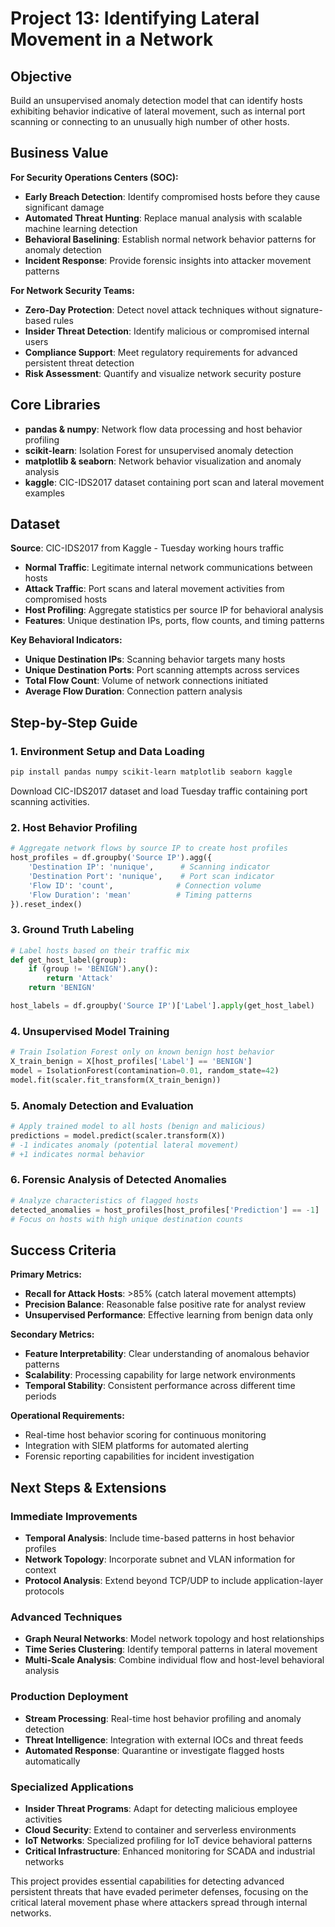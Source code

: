 # Project 13: Identifying Lateral Movement in a Network

## Objective

Build an unsupervised anomaly detection model that can identify hosts exhibiting behavior indicative of lateral movement, such as internal port scanning or connecting to an unusually high number of other hosts.

## Business Value

**For Security Operations Centers (SOC):**
- **Early Breach Detection**: Identify compromised hosts before they cause significant damage
- **Automated Threat Hunting**: Replace manual analysis with scalable machine learning detection
- **Behavioral Baselining**: Establish normal network behavior patterns for anomaly detection
- **Incident Response**: Provide forensic insights into attacker movement patterns

**For Network Security Teams:**
- **Zero-Day Protection**: Detect novel attack techniques without signature-based rules
- **Insider Threat Detection**: Identify malicious or compromised internal users
- **Compliance Support**: Meet regulatory requirements for advanced persistent threat detection
- **Risk Assessment**: Quantify and visualize network security posture

## Core Libraries

- **pandas & numpy**: Network flow data processing and host behavior profiling
- **scikit-learn**: Isolation Forest for unsupervised anomaly detection
- **matplotlib & seaborn**: Network behavior visualization and anomaly analysis
- **kaggle**: CIC-IDS2017 dataset containing port scan and lateral movement examples

## Dataset

**Source**: CIC-IDS2017 from Kaggle - Tuesday working hours traffic
- **Normal Traffic**: Legitimate internal network communications between hosts
- **Attack Traffic**: Port scans and lateral movement activities from compromised hosts
- **Host Profiling**: Aggregate statistics per source IP for behavioral analysis
- **Features**: Unique destination IPs, ports, flow counts, and timing patterns

**Key Behavioral Indicators:**
- **Unique Destination IPs**: Scanning behavior targets many hosts
- **Unique Destination Ports**: Port scanning attempts across services
- **Total Flow Count**: Volume of network connections initiated
- **Average Flow Duration**: Connection pattern analysis

## Step-by-Step Guide

### 1. Environment Setup and Data Loading
```bash
pip install pandas numpy scikit-learn matplotlib seaborn kaggle
```

Download CIC-IDS2017 dataset and load Tuesday traffic containing port scanning activities.

### 2. Host Behavior Profiling
```python
# Aggregate network flows by source IP to create host profiles
host_profiles = df.groupby('Source IP').agg({
    'Destination IP': 'nunique',      # Scanning indicator
    'Destination Port': 'nunique',    # Port scan indicator  
    'Flow ID': 'count',              # Connection volume
    'Flow Duration': 'mean'          # Timing patterns
}).reset_index()
```

### 3. Ground Truth Labeling
```python
# Label hosts based on their traffic mix
def get_host_label(group):
    if (group != 'BENIGN').any():
        return 'Attack'
    return 'BENIGN'

host_labels = df.groupby('Source IP')['Label'].apply(get_host_label)
```

### 4. Unsupervised Model Training
```python
# Train Isolation Forest only on known benign host behavior
X_train_benign = X[host_profiles['Label'] == 'BENIGN']
model = IsolationForest(contamination=0.01, random_state=42)
model.fit(scaler.fit_transform(X_train_benign))
```

### 5. Anomaly Detection and Evaluation
```python
# Apply trained model to all hosts (benign and malicious)
predictions = model.predict(scaler.transform(X))
# -1 indicates anomaly (potential lateral movement)
# +1 indicates normal behavior
```

### 6. Forensic Analysis of Detected Anomalies
```python
# Analyze characteristics of flagged hosts
detected_anomalies = host_profiles[host_profiles['Prediction'] == -1]
# Focus on hosts with high unique destination counts
```

## Success Criteria

**Primary Metrics:**
- **Recall for Attack Hosts**: >85% (catch lateral movement attempts)
- **Precision Balance**: Reasonable false positive rate for analyst review
- **Unsupervised Performance**: Effective learning from benign data only

**Secondary Metrics:**
- **Feature Interpretability**: Clear understanding of anomalous behavior patterns
- **Scalability**: Processing capability for large network environments
- **Temporal Stability**: Consistent performance across different time periods

**Operational Requirements:**
- Real-time host behavior scoring for continuous monitoring
- Integration with SIEM platforms for automated alerting
- Forensic reporting capabilities for incident investigation

## Next Steps & Extensions

### Immediate Improvements
- **Temporal Analysis**: Include time-based patterns in host behavior profiles
- **Network Topology**: Incorporate subnet and VLAN information for context
- **Protocol Analysis**: Extend beyond TCP/UDP to include application-layer protocols

### Advanced Techniques
- **Graph Neural Networks**: Model network topology and host relationships
- **Time Series Clustering**: Identify temporal patterns in lateral movement
- **Multi-Scale Analysis**: Combine individual flow and host-level behavioral analysis

### Production Deployment
- **Stream Processing**: Real-time host behavior profiling and anomaly detection
- **Threat Intelligence**: Integration with external IOCs and threat feeds
- **Automated Response**: Quarantine or investigate flagged hosts automatically

### Specialized Applications
- **Insider Threat Programs**: Adapt for detecting malicious employee activities
- **Cloud Security**: Extend to container and serverless environments
- **IoT Networks**: Specialized profiling for IoT device behavioral patterns
- **Critical Infrastructure**: Enhanced monitoring for SCADA and industrial networks

This project provides essential capabilities for detecting advanced persistent threats that have evaded perimeter defenses, focusing on the critical lateral movement phase where attackers spread through internal networks.